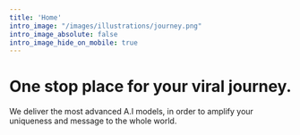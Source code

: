 ```yaml
---
title: 'Home'
intro_image: "/images/illustrations/journey.png"
intro_image_absolute: false
intro_image_hide_on_mobile: true
---
```


# One stop place for your viral journey.

We deliver the most advanced A.I models, in order to amplify your uniqueness and message to the whole world.
